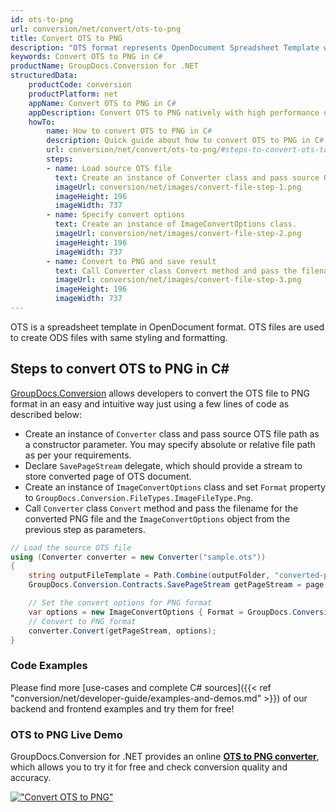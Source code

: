 ```yaml
---
id: ots-to-png
url: conversion/net/convert/ots-to-png
title: Convert OTS to PNG
description: "OTS format represents OpenDocument Spreadsheet Template with .ots extension. Learn how to convert OTS to PNG file programmatically in C# language using GroupDocs.Conversion for .NET library."
keywords: Convert OTS to PNG in C#
productName: GroupDocs.Conversion for .NET
structuredData:
    productCode: conversion
    productPlatform: net
    appName: Convert OTS to PNG in C#
    appDescription: Convert OTS to PNG natively with high performance using C# language and server side GroupDocs.Conversion for .NET APIs, without the use of any software like Microsoft or Open Office.
    howTo:
        name: How to convert OTS to PNG in C# 
        description: Quick guide about how to convert OTS to PNG in C# with high performance and accuracy.
        url: conversion/net/convert/ots-to-png/#steps-to-convert-ots-to-png-in-c
        steps:
        - name: Load source OTS file 
          text: Create an instance of Converter class and pass source OTS file path as a constructor parameter. You may specify absolute or relative file path as per your requirements. 
          imageUrl: conversion/net/images/convert-file-step-1.png
          imageHeight: 196
          imageWidth: 737
        - name: Specify convert options 
          text: Create an instance of ImageConvertOptions class.
          imageUrl: conversion/net/images/convert-file-step-2.png
          imageHeight: 196
          imageWidth: 737
        - name: Convert to PNG and save result 
          text: Call Converter class Convert method and pass the filename for the converted HTML file and the ImageConvertOptions object from the previous step as parameters.
          imageUrl: conversion/net/images/convert-file-step-3.png
          imageHeight: 196
          imageWidth: 737
---
```


OTS is a spreadsheet template in OpenDocument format. OTS files are used to create ODS files with same styling and formatting.

## Steps to convert OTS to PNG in C#

[GroupDocs.Conversion](https://products.groupdocs.com/conversion/net) allows developers to convert the OTS file to PNG format in an easy and intuitive way just using a few lines of code as described below:

* Create an instance of `Converter` class and pass source OTS file path as a constructor parameter. You may specify absolute or relative file path as per your requirements. 
* Declare `SavePageStream` delegate, which should provide a stream to store converted page of OTS document.
* Create an instance of `ImageConvertOptions` class and set `Format` property to `GroupDocs.Conversion.FileTypes.ImageFileType.Png`.
* Call `Converter` class `Convert` method and pass the filename for the converted PNG file and the `ImageConvertOptions` object from the previous step as parameters.

```csharp
// Load the source OTS file
using (Converter converter = new Converter("sample.ots"))
{
    string outputFileTemplate = Path.Combine(outputFolder, "converted-page-{0}.png");
    GroupDocs.Conversion.Contracts.SavePageStream getPageStream = page => new FileStream(string.Format(outputFileTemplate, page), FileMode.Create);

    // Set the convert options for PNG format
    var options = new ImageConvertOptions { Format = GroupDocs.Conversion.FileTypes.ImageFileType.Png };   
    // Convert to PNG format
    converter.Convert(getPageStream, options);
}
```

### Code Examples

Please find more [use-cases and complete C# sources]({{< ref "conversion/net/developer-guide/examples-and-demos.md" >}}) of our backend and frontend examples and try them for free!

### OTS to PNG Live Demo

GroupDocs.Conversion for .NET provides an online [**OTS to PNG converter**](https://products.groupdocs.app/conversion/ots-to-png), which allows you to try it for free and check conversion quality and accuracy.

[!["Convert OTS to PNG"](conversion/net/images/convert-to-png/convert-ots-to-png.png)](https://products.groupdocs.app/conversion/ots-to-png)